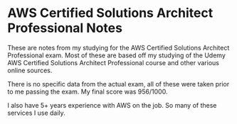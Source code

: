# AWS Certified Solutions Architect Professional Notes

These are notes from my studying for the AWS Certified Solutions Architect Professional exam. Most of these are based off my studying of the Udemy AWS Certified Solutions Architect Professional course and other various online sources.

There is no specific data from the actual exam, all of these were taken prior to me passing the exam. My final score was 956/1000.

I also have 5+ years experience with AWS on the job. So many of these services I use daily.